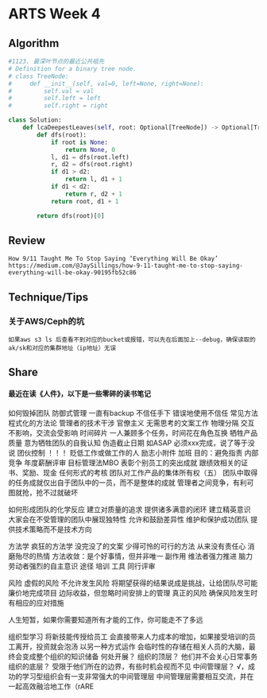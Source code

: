 # ARTS Week 4

## Algorithm

```Python
#1123. 最深叶节点的最近公共祖先
# Definition for a binary tree node.
# class TreeNode:
#     def __init__(self, val=0, left=None, right=None):
#         self.val = val
#         self.left = left
#         self.right = right

class Solution:
    def lcaDeepestLeaves(self, root: Optional[TreeNode]) -> Optional[TreeNode]:
        def dfs(root):
            if root is None:
                return None, 0
            l, d1 = dfs(root.left)
            r, d2 = dfs(root.right)
            if d1 > d2:
                return l, d1 + 1
            if d1 < d2:
                return r, d2 + 1
            return root, d1 + 1

        return dfs(root)[0]
```



## Review
```
How 9/11 Taught Me To Stop Saying ‘Everything Will Be Okay’
https://medium.com/@JaySillings/how-9-11-taught-me-to-stop-saying-everything-will-be-okay-90195fb52c86
```

## Technique/Tips
### 关于AWS/Ceph的坑
```
如果aws s3 ls 后查看不到对应的bucket或报错，可以先在后面加上--debug，确保读取的ak/sk和对应的集群地址（ip地址）无误
```

## Share
#### 最近在读《人件》，以下是一些零碎的读书笔记
如何毁掉团队
	防御式管理
		一直有backup
		不信任手下
		错误地使用不信任
		常见方法
			程式化的方法论
			管理者的技术干涉
	官僚主义
		无需思考的文案工作
	物理分隔
		交互不影响，交流会受影响
	时间碎片
		一人兼顾多个任务，时间花在角色互换
	牺牲产品质量
		意为牺牲团队的自我认知
	伪造截止日期
		如ASAP 必须xxx完成，说了等于没说
	团伙控制
	！！！
		贬低工作或做工作的人
			励志小附件
		加班
			目的：避免指责
	内部竞争
		年度薪酬评审
		目标管理法MBO
		表彰个别员工的突出成就
		跟绩效相关的证书、奖励、现金
		任何形式的考核
	团队对工作产品的集体所有权（五）
		团队中取得的任务成就仅出自于团队中的一员，而不是整体的成就
		管理者之间竞争，有利可图就抢，抢不过就破坏

如何形成团队的化学反应
	建立对质量的追求
	提供诸多满意的闭环
	建立精英意识
		大家会在不受管理的团队中展现独特性
	允许和鼓励差异性
	维护和保护成功团队
	提供技术策略而不是技术方向

方法学
	疯狂的方法学
		没完没了的文案
		少得可怜的可行的方法
		从来没有责任心
		消磨殆尽的热情
	方法收敛：是个好事情，但并非唯一
		副作用
			维法者强力推进
			脑力劳动者强烈的自主意识
		途径
			培训
			工具
			同行评审

风险
	虚假的风险
		不允许发生风险
		将期望获得的结果说成是挑战，让给团队尽可能廉价地完成项目
		边际收益，但忽略时间安排上的管理
	真正的风险
		确保风险发生时有相应的应对措施

人生短暂，如果你需要知道所有才能的工作，你可能走不了多远

组织型学习
	将新技能传授给员工
		会直接带来人力成本的增加，如果接受培训的员工离开，投资就会泡汤
	以另一种方式运作
		会临时性的存储在相关人员的大脑，最终会变成整个组织的知识储备
	何处开展？
		组织的顶层？
			他们并不会关心日常事务
		组织的底层？
			受限于他们所在的边界，有些时机会视而不见
		中间管理层？
			√，成功的学习型组织会有一支非常强大的中间管理层
		中间管理层需要相互交流，并在一起高效融洽地工作（rARE
